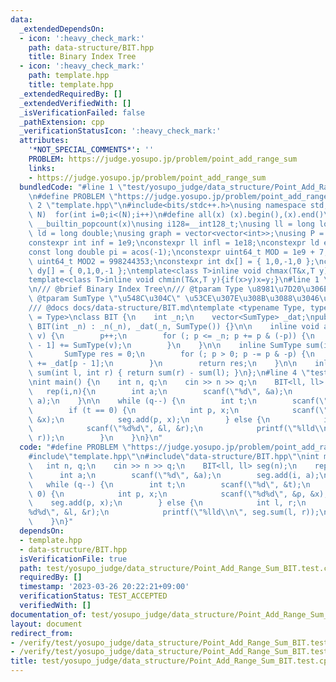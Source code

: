 ```yaml
---
data:
  _extendedDependsOn:
  - icon: ':heavy_check_mark:'
    path: data-structure/BIT.hpp
    title: Binary Index Tree
  - icon: ':heavy_check_mark:'
    path: template.hpp
    title: template.hpp
  _extendedRequiredBy: []
  _extendedVerifiedWith: []
  _isVerificationFailed: false
  _pathExtension: cpp
  _verificationStatusIcon: ':heavy_check_mark:'
  attributes:
    '*NOT_SPECIAL_COMMENTS*': ''
    PROBLEM: https://judge.yosupo.jp/problem/point_add_range_sum
    links:
    - https://judge.yosupo.jp/problem/point_add_range_sum
  bundledCode: "#line 1 \"test/yosupo_judge/data_structure/Point_Add_Range_Sum_BIT.test.cpp\"\
    \n#define PROBLEM \"https://judge.yosupo.jp/problem/point_add_range_sum\"\n#line\
    \ 2 \"template.hpp\"\n#include<bits/stdc++.h>\nusing namespace std;\n#define rep(i,\
    \ N)  for(int i=0;i<(N);i++)\n#define all(x) (x).begin(),(x).end()\n#define popcount(x)\
    \ __builtin_popcount(x)\nusing i128=__int128_t;\nusing ll = long long;\nusing\
    \ ld = long double;\nusing graph = vector<vector<int>>;\nusing P = pair<int, int>;\n\
    constexpr int inf = 1e9;\nconstexpr ll infl = 1e18;\nconstexpr ld eps = 1e-6;\n\
    const long double pi = acos(-1);\nconstexpr uint64_t MOD = 1e9 + 7;\nconstexpr\
    \ uint64_t MOD2 = 998244353;\nconstexpr int dx[] = { 1,0,-1,0 };\nconstexpr int\
    \ dy[] = { 0,1,0,-1 };\ntemplate<class T>inline void chmax(T&x,T y){if(x<y)x=y;}\n\
    template<class T>inline void chmin(T&x,T y){if(x>y)x=y;}\n#line 1 \"data-structure/BIT.hpp\"\
    \n/// @brief Binary Index Tree\n/// @tparam Type \u8981\u7D20\u306E\u578B\n///\
    \ @tparam SumType \"\u548C\u304C\" \u53CE\u307E\u308B\u3088\u3046\u306A\u578B\n\
    /// @docs docs/data-structure/BIT.md\ntemplate <typename Type, typename SumType\
    \ = Type>\nclass BIT {\n    int _n;\n    vector<SumType> _dat;\npublic:\n    explicit\
    \ BIT(int _n) : _n(_n), _dat(_n, SumType()) {}\n\n    inline void add(int p, Type\
    \ v) {\n        p++;\n        for (; p <= _n; p += p & (-p)) {\n            _dat[p\
    \ - 1] += SumType(v);\n        }\n    }\n\n    inline SumType sum(int p) {\n \
    \       SumType res = 0;\n        for (; p > 0; p -= p & -p) {\n            res\
    \ += _dat[p - 1];\n        }\n        return res;\n    }\n\n    inline SumType\
    \ sum(int l, int r) { return sum(r) - sum(l); }\n};\n#line 4 \"test/yosupo_judge/data_structure/Point_Add_Range_Sum_BIT.test.cpp\"\
    \nint main() {\n    int n, q;\n    cin >> n >> q;\n    BIT<ll, ll> seg(n);\n \
    \   rep(i,n){\n        int a;\n        scanf(\"%d\", &a);\n        seg.add(i,\
    \ a);\n    }\n\n    while (q--) {\n        int t;\n        scanf(\"%d\", &t);\n\
    \        if (t == 0) {\n            int p, x;\n            scanf(\"%d%d\", &p,\
    \ &x);\n            seg.add(p, x);\n        } else {\n            int l, r;\n\
    \            scanf(\"%d%d\", &l, &r);\n            printf(\"%lld\\n\", seg.sum(l,\
    \ r));\n        }\n    }\n}\n"
  code: "#define PROBLEM \"https://judge.yosupo.jp/problem/point_add_range_sum\"\n\
    #include\"template.hpp\"\n#include\"data-structure/BIT.hpp\"\nint main() {\n \
    \   int n, q;\n    cin >> n >> q;\n    BIT<ll, ll> seg(n);\n    rep(i,n){\n  \
    \      int a;\n        scanf(\"%d\", &a);\n        seg.add(i, a);\n    }\n\n \
    \   while (q--) {\n        int t;\n        scanf(\"%d\", &t);\n        if (t ==\
    \ 0) {\n            int p, x;\n            scanf(\"%d%d\", &p, &x);\n        \
    \    seg.add(p, x);\n        } else {\n            int l, r;\n            scanf(\"\
    %d%d\", &l, &r);\n            printf(\"%lld\\n\", seg.sum(l, r));\n        }\n\
    \    }\n}"
  dependsOn:
  - template.hpp
  - data-structure/BIT.hpp
  isVerificationFile: true
  path: test/yosupo_judge/data_structure/Point_Add_Range_Sum_BIT.test.cpp
  requiredBy: []
  timestamp: '2023-03-26 20:22:21+09:00'
  verificationStatus: TEST_ACCEPTED
  verifiedWith: []
documentation_of: test/yosupo_judge/data_structure/Point_Add_Range_Sum_BIT.test.cpp
layout: document
redirect_from:
- /verify/test/yosupo_judge/data_structure/Point_Add_Range_Sum_BIT.test.cpp
- /verify/test/yosupo_judge/data_structure/Point_Add_Range_Sum_BIT.test.cpp.html
title: test/yosupo_judge/data_structure/Point_Add_Range_Sum_BIT.test.cpp
---
```

